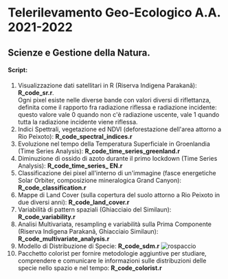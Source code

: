 # Telerilevamento Geo-Ecologico A.A. 2021-2022

## Scienze e Gestione della Natura. 
#### Script: 

1) Visualizzazione dati satellitari in R (Riserva Indigena Parakanã): **R_code_sr.r**.\
Ogni pixel esiste nelle diverse bande con valori diversi di riflettanza, definita come il rapporto fra radiazione riflessa e radiazione incidente: questo valore vale 0 quando non c'è radiazione uscente, vale 1 quando tutta la radiazione incidente viene riflessa.
2) Indici Spettrali, vegetazione ed NDVI (deforestazione dell'area attorno a Rio Peixoto): **R_code_spectral_indices.r**
3) Evoluzione nel tempo della Temperatura Superficiale in Groenlandia (Time Series Analysis): **R_code_time_series_greenland.r**
4) Diminuzione di ossido di azoto durante il primo lockdown (Time Series Analysis): **R_code_time_series_ EN.r**
5) Classificazione dei pixel all'interno di un'immagine (fasce energetiche Solar Orbiter, composizione mineralogica Grand Canyon): **R_code_classification.r**
7) Mappe di Land Cover (sulla copertura del suolo attorno a Rio Peixoto in due diversi anni): **R_code_land_cover.r**
8) Variabilità di pattern spaziali (Ghiacciaio del Similaun): **R_code_variability.r**
9) Analisi Multivariata, resampling e variabilità sulla Prima Componente (Riserva Indigena Parakanã, Ghiacciaio Similaun): **R_code_multivariate_analysis.r**
10) Modello di Distribuzione di Specie: **R_code_sdm.r**
![rospaccio](https://user-images.githubusercontent.com/63868353/171892805-33846864-6692-4844-b808-3f21bf869782.jpg)
12) Pacchetto colorist per fornire metodologie aggiuntive per studiare, comprendere e comunicare le informazioni sulle distribuzioni delle specie nello spazio e nel tempo: **R_code_colorist.r**


